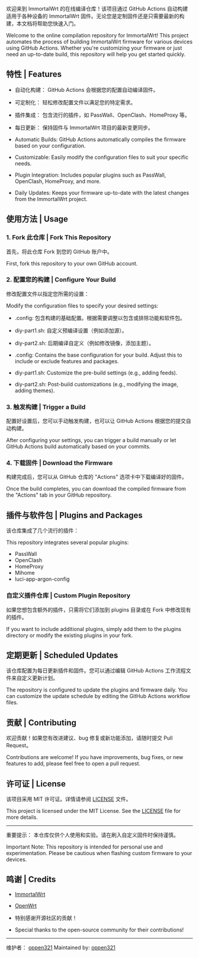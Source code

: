 欢迎来到 ImmortalWrt 的在线编译仓库！该项目通过 GitHub Actions 自动构建适用于各种设备的 ImmortalWrt 固件。无论您是定制固件还是只需要最新的构建，本文档将帮助您快速入门。

Welcome to the online compilation repository for ImmortalWrt! This project automates the process of building ImmortalWrt firmware for various devices using GitHub Actions. Whether you're customizing your firmware or just need an up-to-date build, this repository will help you get started quickly.

## 特性 | Features

- 自动化构建： GitHub Actions 会根据您的配置自动编译固件。
- 可定制化： 轻松修改配置文件以满足您的特定需求。
- 插件集成： 包含流行的插件，如 PassWall、OpenClash、HomeProxy 等。
- 每日更新： 保持固件与 ImmortalWrt 项目的最新变更同步。

- Automatic Builds: GitHub Actions automatically compiles the firmware based on your configuration.
- Customizable: Easily modify the configuration files to suit your specific needs.
- Plugin Integration: Includes popular plugins such as PassWall, OpenClash, HomeProxy, and more.
- Daily Updates: Keeps your firmware up-to-date with the latest changes from the ImmortalWrt project.

## 使用方法 | Usage

### 1. Fork 此仓库 | Fork This Repository

首先，将此仓库 Fork 到您的 GitHub 账户中。

First, fork this repository to your own GitHub account.

### 2. 配置您的构建 | Configure Your Build

修改配置文件以指定您所需的设置：

Modify the configuration files to specify your desired settings:

- .config: 包含构建的基础配置。根据需要调整以包含或排除功能和软件包。
- diy-part1.sh: 自定义预编译设置（例如添加源）。
- diy-part2.sh: 后期编译自定义（例如修改镜像，添加主题）。

- .config: Contains the base configuration for your build. Adjust this to include or exclude features and packages.
- diy-part1.sh: Customize the pre-build settings (e.g., adding feeds).
- diy-part2.sh: Post-build customizations (e.g., modifying the image, adding themes).

### 3. 触发构建 | Trigger a Build

配置好设置后，您可以手动触发构建，也可以让 GitHub Actions 根据您的提交自动构建。

After configuring your settings, you can trigger a build manually or let GitHub Actions build automatically based on your commits.

### 4. 下载固件 | Download the Firmware

构建完成后，您可以从 GitHub 仓库的 "Actions" 选项卡中下载编译好的固件。

Once the build completes, you can download the compiled firmware from the "Actions" tab in your GitHub repository.

## 插件与软件包 | Plugins and Packages

该仓库集成了几个流行的插件：

This repository integrates several popular plugins:

- PassWall
- OpenClash
- HomeProxy
- Mihome
- luci-app-argon-config

### 自定义插件仓库 | Custom Plugin Repository

如果您想包含额外的插件，只需将它们添加到 plugins 目录或在 Fork 中修改现有的插件。

If you want to include additional plugins, simply add them to the plugins directory or modify the existing plugins in your fork.

## 定期更新 | Scheduled Updates

该仓库配置为每日更新插件和固件。您可以通过编辑 GitHub Actions 工作流程文件来自定义更新计划。

The repository is configured to update the plugins and firmware daily. You can customize the update schedule by editing the GitHub Actions workflow files.

## 贡献 | Contributing

欢迎贡献！如果您有改进建议、bug 修复或新功能添加，请随时提交 Pull Request。

Contributions are welcome! If you have improvements, bug fixes, or new features to add, please feel free to open a pull request.

## 许可证 | License

该项目采用 MIT 许可证。详情请参阅 [LICENSE](LICENSE) 文件。

This project is licensed under the MIT License. See the [LICENSE](LICENSE) file for more details.

---

重要提示： 本仓库仅供个人使用和实验。请在刷入自定义固件时保持谨慎。

Important Note: This repository is intended for personal use and experimentation. Please be cautious when flashing custom firmware to your devices.

## 鸣谢 | Credits

- [ImmortalWrt](https://github.com/immortalwrt/immortalwrt)
- [OpenWrt](https://github.com/openwrt/openwrt)
- 特别感谢开源社区的贡献！

- Special thanks to the open-source community for their contributions!

---

维护者： [oppen321](https://github.com/oppen321)
Maintained by: [oppen321](https://github.com/oppen321)
